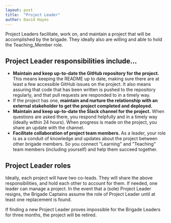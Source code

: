 ```yaml
---
layout: post
title:  "Project Leader"
author: David Hayes
---
```


Project Leaders facilitate, work on, and maintain a project that will be accomplished by the brigade. They ideally also are willing and able to hold the Teaching_Member role.

## Project Leader responsibilities include...

* **Maintain and keep up-to-date the GitHub repository for the project.** This means keeping the README up to date, making sure there are at least a few accessible GitHub issues on the project. It also means assuring that code that has been written is pushed to the repository regularly, and that pull requests are responded to in a timely way.
* If the project has one, **maintain and nurture the relationship with an external stakeholder to get the project completed and deployed.**
* **Maintain and keep up-to-date the Slack channel for the project.** When questions are asked there, you respond helpfully and in a timely way (ideally within 24 hours). When progress is made on the project, you share an update with the channel.
* **Facilitate collaboration of project team members.** As a leader, your role is as a conduit of knowledge and updates about the project between other brigade members. So you connect "Learning" and "Teaching" team members (including yourself) and help them succeed together. 


## Project Leader roles

Ideally, each project will have two co-leads. They will share the above responsibilities, and hold each other to account for them. If needed, one leader can manage a project. In the event that a (sole) Project Leader resigns, the Brigade Captains assume the role of Project Leader until at least one replacement is found. 

If finding a new Project Leader proves impossible for the Brigade Leaders for three months, the project will be retired.